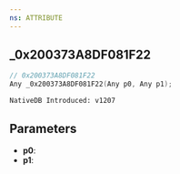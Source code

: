```yaml
---
ns: ATTRIBUTE
---
```

## _0x200373A8DF081F22

```c
// 0x200373A8DF081F22
Any _0x200373A8DF081F22(Any p0, Any p1);
```

```
NativeDB Introduced: v1207
```

## Parameters
* **p0**:
* **p1**:
